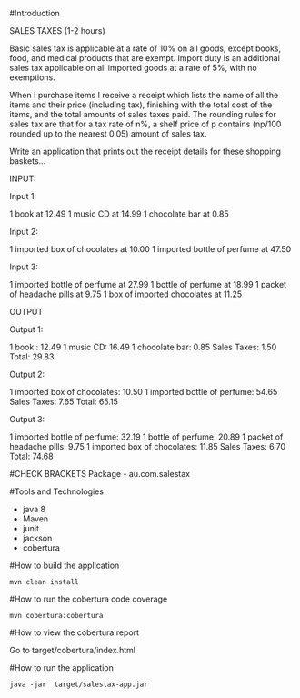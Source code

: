 #Introduction

SALES TAXES (1-2 hours)

Basic sales tax is applicable at a rate of 10% on all goods, except books, food, and medical products that are exempt.
Import duty is an additional sales tax applicable on all imported goods at a rate of 5%, with no exemptions.

When I purchase items I receive a receipt which lists the name of all the items and their price (including tax),
finishing with the total cost of the items, and the total amounts of sales taxes paid.
The rounding rules for sales tax are that for a tax rate of n%,
a shelf price of p contains (np/100 rounded up to the nearest 0.05) amount of sales tax.

Write an application that prints out the receipt details for these shopping baskets...

INPUT:

Input 1:

1 book at 12.49
1 music CD at 14.99
1 chocolate bar at 0.85

Input 2:

1 imported box of chocolates at 10.00
1 imported bottle of perfume at 47.50

Input 3:

1 imported bottle of perfume at 27.99
1 bottle of perfume at 18.99
1 packet of headache pills at 9.75
1 box of imported chocolates at 11.25

OUTPUT

Output 1:

1 book : 12.49
1 music CD: 16.49
1 chocolate bar: 0.85
Sales Taxes: 1.50
Total: 29.83

Output 2:

1 imported box of chocolates: 10.50
1 imported bottle of perfume: 54.65
Sales Taxes: 7.65
Total: 65.15

Output 3:

1 imported bottle of perfume: 32.19
1 bottle of perfume: 20.89
1 packet of headache pills: 9.75
1 imported box of chocolates: 11.85
Sales Taxes: 6.70
Total: 74.68


#CHECK BRACKETS
Package - au.com.salestax

#Tools and Technologies
- java 8
- Maven
- junit
- jackson
- cobertura

#How to build the application
```
mvn clean install
```

#How to run the cobertura code coverage
```
mvn cobertura:cobertura
```

#How to view the cobertura report

Go to target/cobertura/index.html

#How to run the application
```
java -jar  target/salestax-app.jar
```